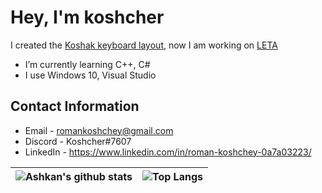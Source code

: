 # Hey, I'm koshcher
I created the [Koshak keyboard layout](https://koshcher.github.io/koshak-layout), now I am working on [LETA](https://github.com/Koshcher/LETA)
- I’m currently learning C++, C#
- I use Windows 10, Visual Studio 

## Contact Information
- Email - romankoshchey@gmail.com
- Discord - Koshcher#7607
- LinkedIn - https://www.linkedin.com/in/roman-koshchey-0a7a03223/

| ![Ashkan's github stats](https://github-readme-stats.vercel.app/api?username=Koshcher&show_icons=true&theme=gotham) | ![Top Langs](https://github-readme-stats.vercel.app/api/top-langs/?username=Koshcher&theme=gotham&layout=compact) |
| ------------- | ------------- |

